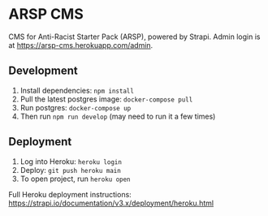 # ARSP CMS

CMS for Anti-Racist Starter Pack (ARSP), powered by Strapi. Admin login is at https://arsp-cms.herokuapp.com/admin.

## Development

1. Install dependencies: `npm install`
2. Pull the latest postgres image: `docker-compose pull`
3. Run postgres: `docker-compose up`
4. Then run `npm run develop` (may need to run it a few times)

## Deployment

1. Log into Heroku: `heroku login`
2. Deploy: `git push heroku main`
3. To open project, run `heroku open`

Full Heroku deployment instructions: https://strapi.io/documentation/v3.x/deployment/heroku.html
